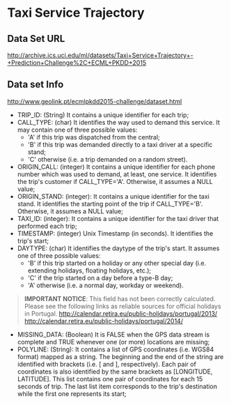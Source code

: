 # Taxi Service Trajectory 

## Data Set URL

http://archive.ics.uci.edu/ml/datasets/Taxi+Service+Trajectory+-+Prediction+Challenge%2C+ECML+PKDD+2015


## Data set Info
http://www.geolink.pt/ecmlpkdd2015-challenge/dataset.html

- TRIP_ID: (String) It contains a unique identifier for each trip;
- CALL_TYPE: (char) It identifies the way used to demand this service. It may contain one of three possible values:
    - 'A' if this trip was dispatched from the central;
    - 'B' if this trip was demanded directly to a taxi driver at a specific stand;
    - 'C' otherwise (i.e. a trip demanded on a random street).
- ORIGIN_CALL: (integer) It contains a unique identifier for each phone number which was used to demand, at least, one
 service. It identifies the trip's customer if CALL_TYPE='A'. Otherwise, it assumes a NULL value;
- ORIGIN_STAND: (integer): It contains a unique identifier for the taxi stand. It identifies the starting point of the
 trip if CALL_TYPE='B'. Otherwise, it assumes a NULL value;
- TAXI_ID: (integer): It contains a unique identifier for the taxi driver that performed each trip;
- TIMESTAMP: (integer) Unix Timestamp (in seconds). It identifies the trip's start;
- DAYTYPE: (char) It identifies the daytype of the trip's start. It assumes one of three possible values:
    - 'B' if this trip started on a holiday or any other special day (i.e. extending holidays, floating holidays, etc.);
    - 'C' if the trip started on a day before a type-B day;
    - 'A' otherwise (i.e. a normal day, workday or weekend).
> **IMPORTANT NOTICE**: This field has not been correctly calculated. Please see the following links as reliable 
sources 
for official holidays in Portugal.
http://calendar.retira.eu/public-holidays/portugal/2013/
http://calendar.retira.eu/public-holidays/portugal/2014/
- MISSING_DATA: (Boolean) It is FALSE when the GPS data stream is complete and TRUE whenever one (or more) locations 
are missing;
- POLYLINE: (String): It contains a list of GPS coordinates (i.e. WGS84 format) mapped as a string. The beginning and 
the end of the string are identified with brackets (i.e. [ and ], respectively). Each pair of coordinates is also identified by the same brackets as [LONGITUDE, LATITUDE]. This list contains one pair of coordinates for each 15 seconds of trip. The last list item corresponds to the trip's destination while the first one represents its start;